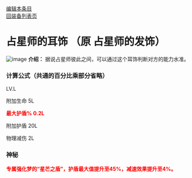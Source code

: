 [编辑本条目](https://github.com/GuguTown/Wiki/edit/main/equip/占星师的耳饰.md)    
[回装备列表页](index.html) 
# 占星师的耳饰 （原 占星师的发饰）
![image](https://user-images.githubusercontent.com/35645329/193888193-a029e519-1214-4875-87ec-96ba99a43bb7.png)  **介绍：** 据说占星师彼此之间，可以通过这个耳饰判断对方的能力水准。    
### 计算公式（共通的百分比乘部分省略）
LV.L   

附加生命 5L   

<p><font color="#FF0000"><b>最大护盾% 0.2L</b></font></p>

附加护盾 20L     

物理减伤 2L  

### 神秘
<p><font color="#FF0000"><b>专属强化梦的“星芒之盾”，护盾最大值提升至45%，减速效果提升至4%。</b></font></p>
